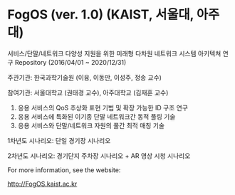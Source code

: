 # FogOS (ver. 1.0) (KAIST, 서울대, 아주대)

서비스/단말/네트워크 다양성 지원을 위한 미래형 다차원 네트워크 시스템 아키텍쳐 연구
Repository (2016/04/01 ~ 2020/12/31)

주관기관: 한국과학기술원 (이융, 이동만, 이성주, 정송 교수)

참여기관: 서울대학교 (권태경 교수), 아주대학교 (김재훈 교수)

1. 응용 서비스의 QoS 추상화 표현 기법 및 확장 가능한 ID 구조 연구
2. 응용 서비스에 특화된 이기종 단말 네트워크간 동적 풀링 기술
3. 응용 서비스와 단말/네트워크 자원의 풀간 최적 매칭 기술

1차년도 시나리오: 단일 경기장 시나리오

2차년도 시나리오: 경기단지 주차장 시나리오 + AR 영상 시청 시나리오

For more information, see the website:

http://FogOS.kaist.ac.kr


